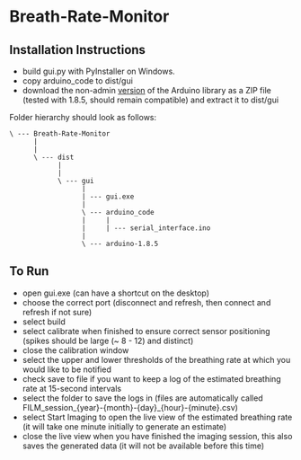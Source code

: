 # Breath-Rate-Monitor

## Installation Instructions
- build gui.py with PyInstaller on Windows.
- copy arduino_code to dist/gui
- download the non-admin [version](https://www.arduino.cc/download_handler.php?f=/arduino-1.8.5-windows.zip) of the Arduino library as a ZIP file (tested with 1.8.5, should remain compatible) and extract it to dist/gui

Folder hierarchy should look as follows:

```
\ --- Breath-Rate-Monitor
      |
      |
      \ --- dist
            |
            |
            \ --- gui
                  |
                  | --- gui.exe
                  |
                  \ --- arduino_code
                  |     |
                  |     | --- serial_interface.ino
                  |
                  \ --- arduino-1.8.5
```

## To Run
- open gui.exe (can have a shortcut on the desktop)
- choose the correct port (disconnect and refresh, then connect and refresh if not sure)
- select build
- select calibrate when finished to ensure correct sensor positioning (spikes should be large (~ 8 - 12) and distinct)
- close the calibration window
- select the upper and lower thresholds of the breathing rate at which you would like to be notified
- check save to file if you want to keep a log of the estimated breathing rate at 15-second intervals
- select the folder to save the logs in (files are automatically called FILM_session_{year}-{month}-{day}_{hour}-{minute}.csv)
- select Start Imaging to open the live view of the estimated breathing rate (it will take one minute initially to generate an estimate)
- close the live view when you have finished the imaging session, this also saves the generated data (it will not be available before this time)
